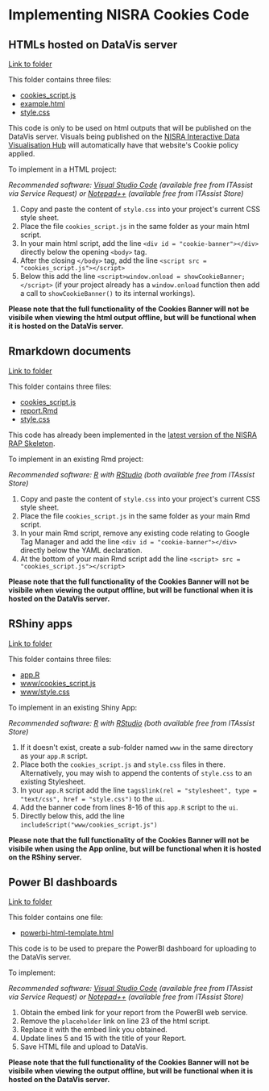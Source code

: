 # Implementing NISRA Cookies Code

## HTMLs hosted on DataVis server

[Link to folder](html-on-datavis)

This folder contains three files:

* [cookies_script.js](html-on-datavis/cookies_script.js)
* [example.html](html-on-datavis/example.html)
* [style.css](html-on-datavis/style.css)

This code is only to be used on html outputs that will be published on the DataVis server. Visuals being published on the [NISRA Interactive Data Visualisation Hub](https://visual.nisra.gov.uk/) will automatically have that website's Cookie policy applied.

To implement in a HTML project:

_Recommended software: [Visual Studio Code](https://code.visualstudio.com/) (available free from ITAssist via Service Request) or [Notepad++](https://notepad-plus-plus.org/) (available free from ITAssist Store)_

1. Copy and paste the content of `style.css` into your project's current CSS style sheet.
1. Place the file `cookies_script.js` in the same folder as your main html script.
1. In your main html script, add the line `<div id = "cookie-banner"></div>` directly below the opening `<body>` tag.
1. After the closing `</body>` tag, add the line `<script src = "cookies_script.js"></script>`
1. Below this add the line `<script>window.onload = showCookieBanner;</script>` (if your project already has a `window.onload` function then add a call to `showCookieBanner()` to its internal workings).

__Please note that the full functionality of the Cookies Banner will not be visibile when viewing the html output offline, but will be functional when it is hosted on the DataVis server.__

## Rmarkdown documents

[Link to folder](r-markdown)

This folder contains three files:

* [cookies_script.js](r-markdown/cookies_script.js)
* [report.Rmd](r-markdown/report.Rmd)
* [style.css](r-markdown/style.css)

This code has already been implemented in the [latest version of the NISRA RAP Skeleton](https://github.com/NISRA-Tech-Lab/rap-skeleton).

To implement in an existing Rmd project:

_Recommended software: [R](https://www.r-project.org/) with [RStudio](https://posit.co/download/rstudio-desktop/) (both available free from ITAssist Store)_

1. Copy and paste the content of `style.css` into your project's current CSS style sheet.
1. Place the file `cookies_script.js` in the same folder as your main Rmd script. 
1. In your main Rmd script, remove any existing code relating to Google Tag Manager and add the line `<div id = "cookie-banner"></div>` directly below the YAML declaration.
1. At the bottom of your main Rmd script add the line `<script> src = "cookies_script.js"></script>`

__Please note that the full functionality of the Cookies Banner will not be visibile when viewing the output offline, but will be functional when it is hosted on the DataVis server.__

## RShiny apps

[Link to folder](r-shiny)

This folder contains three files:

* [app.R](r-shiny/app.R)
* [www/cookies_script.js](r-shiny/www/cookies_script.js)
* [www/style.css](r-shiny/www/style.css)

To implement in an existing Shiny App:

_Recommended software: [R](https://www.r-project.org/) with [RStudio](https://posit.co/download/rstudio-desktop/) (both available free from ITAssist Store)_

1. If it doesn't exist, create a sub-folder named `www` in the same directory as your `app.R` script.
1. Place both the `cookies_script.js` and `style.css` files in there. Alternatively, you may wish to append the contents of `style.css` to an existing Stylesheet.
1. In your `app.R` script add the line `tags$link(rel = "stylesheet", type = "text/css", href = "style.css")` to the `ui`.
1. Add the banner code from lines 8-16 of this `app.R` script to the `ui`.
1. Directly below this, add the line `includeScript("www/cookies_script.js")`

__Please note that the full functionality of the Cookies Banner will not be visibile when using the App online, but will be functional when it is hosted on the RShiny server.__

## Power BI dashboards

[Link to folder](power-bi)

This folder contains one file:

* [powerbi-html-template.html](power-bi/powerbi-html-template.html)

This code is to be used to prepare the PowerBI dashboard for uploading to the DataVis server.

To implement:

_Recommended software: [Visual Studio Code](https://code.visualstudio.com/) (available free from ITAssist via Service Request) or [Notepad++](https://notepad-plus-plus.org/) (available free from ITAssist Store)_

1. Obtain the embed link for your report from the PowerBI web service.
1. Remove the `placeholder` link on line 23 of the html script.
1. Replace it with the embed link you obtained.
1. Update lines 5 and 15 with the title of your Report.
1. Save HTML file and upload to DataVis.

__Please note that the full functionality of the Cookies Banner will not be visibile when viewing the output offline, but will be functional when it is hosted on the DataVis server.__
